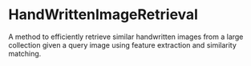 # HandWrittenImageRetrieval
A method to efficiently retrieve similar handwritten images from a large collection given a query image using feature extraction and similarity matching.
